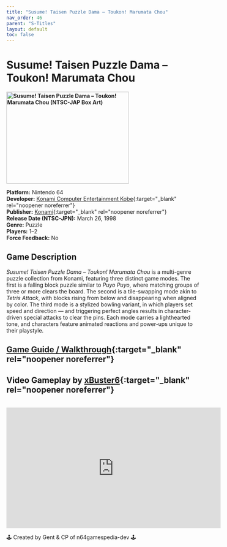 ```yaml
---
title: "Susume! Taisen Puzzle Dama – Toukon! Marumata Chou"
nav_order: 46
parent: "S-Titles"
layout: default
toc: false
---
```


# Susume! Taisen Puzzle Dama – Toukon! Marumata Chou

<b>
<img src="https://images.launchbox-app.com/50b08499-04b6-414a-b77b-5837ebae54ca.png" alt="Susume! Taisen Puzzle Dama – Toukon! Marumata Chou (NTSC-JAP Box Art)" width="320" height="240" />
</b>

**Platform:** Nintendo 64  
**Developer:** [Konami Computer Entertainment Kobe](https://en.wikipedia.org/wiki/Konami#Former_subsidiaries){:target="_blank" rel="noopener noreferrer"}  
**Publisher:** [Konami](https://en.wikipedia.org/wiki/Konami){:target="_blank" rel="noopener noreferrer"}  
**Release Date (NTSC-JPN):** March 26, 1998  
**Genre:** Puzzle  
**Players:** 1–2  
**Force Feedback:** No  

## Game Description  
*Susume! Taisen Puzzle Dama – Toukon! Marumata Chou* is a multi-genre puzzle collection from Konami, featuring three distinct game modes. The first is a falling block puzzle similar to *Puyo Puyo*, where matching groups of three or more clears the board. The second is a tile-swapping mode akin to *Tetris Attack*, with blocks rising from below and disappearing when aligned by color. The third mode is a stylized bowling variant, in which players set speed and direction — and triggering perfect angles results in character-driven special attacks to clear the pins. Each mode carries a lighthearted tone, and characters feature animated reactions and power-ups unique to their playstyle.

## [Game Guide / Walkthrough](https://gamefaqs.gamespot.com/n64/574531-susume-taisen-puzzle-dama-toukon-marutama-chou/faqs/79012){:target="_blank" rel="noopener noreferrer"}

## Video Gameplay by [xBuster6](https://www.youtube.com/@Xbuster6){:target="_blank" rel="noopener noreferrer"}  
<br />  
<iframe width="560" height="315" src="https://www.youtube.com/embed/7VRjmk8rGeU" title="Susume! Taisen Puzzle Dama Gameplay – N64 JP" frameborder="0" allowfullscreen></iframe>

🕹️ Created by Gent & CP of n64gamespedia-dev 🕹️

<!-- Vault Format: n64gamespedia-dev -->
<!-- Protocol Source: _vault-specs/format-protocol.md -->
